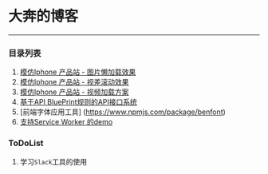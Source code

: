 # 大奔的博客

***

### 目录列表

1. [模仿Iphone 产品站 - 图片懒加载效果](https://github.com/fyddaben/fyddaben.github.io/blob/master/imageProgreess.md)
2. [模仿Iphone 产品站 - 视差滚动效果](https://github.com/fyddaben/fyddaben.github.io/blob/master/imageProgreess.md)
3. [模仿Iphone 产品站 - 视频加载方案](https://github.com/fyddaben/fyddaben.github.io/blob/master/appleVideo.md)
4. [基于API BluePrint规则的API接口系统](https://github.com/fyddaben/lettuce/blob/master/README.md)
5. [前端字体应用工具] (https://www.npmjs.com/package/benfont)
6. [支持Service Worker 的demo](https://github.com/fyddaben/blog/blob/master/cnm.md)


### ToDoList
1. 学习`Slack`工具的使用
